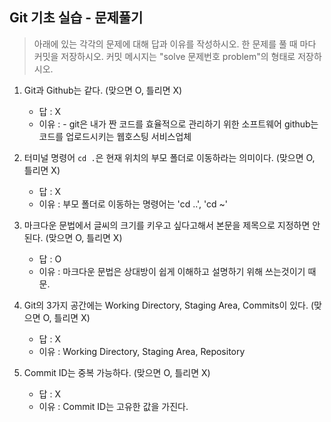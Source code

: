 ## Git 기초 실습 - 문제풀기

> 아래에 있는 각각의 문제에 대해 답과 이유를 작성하시오.
> 한 문제를 풀 때 마다 커밋을 저장하시오. 커밋 메시지는 "solve 문제번호 problem"의 형태로 저장하시오.



1. Git과 Github는 같다. (맞으면 O, 틀리면 X)

   - 답 : X
   - 이유 : - git은 내가 짠 코드를 효율적으로 관리하기 위한 소프트웨어 github는 코드를 업로드시키는 웹호스팅 서비스업체

   

1. 터미널 명령어 `cd .`은 현재 위치의 부모 폴더로 이동하라는 의미이다. (맞으면 O, 틀리면 X)

   - 답 : X
   - 이유 : 부모 폴더로 이동하는 명령어는 'cd ..', 'cd ~'



3. 마크다운 문법에서 글씨의 크기를 키우고 싶다고해서 본문을 제목으로 지정하면 안된다. (맞으면 O, 틀리면 X)
   - 답 : O
   - 이유 : 마크다운 문법은 상대방이 쉽게 이해하고 설명하기 위해 쓰는것이기 때문.



4. Git의 3가지 공간에는 Working Directory, Staging Area, Commits이 있다. (맞으면 O, 틀리면 X)
   - 답 : X
   - 이유 : Working Directory, Staging Area, Repository



5. Commit ID는 중복 가능하다. (맞으면 O, 틀리면 X)
   - 답 : X
   - 이유 : Commit ID는 고유한 값을 가진다.